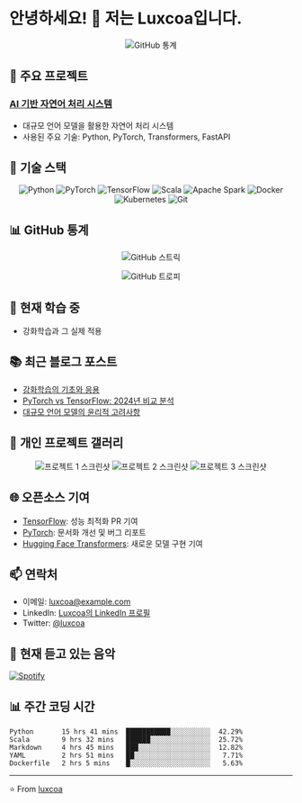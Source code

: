 # 안녕하세요! 👋 저는 Luxcoa입니다.

<p align="center">
  <img src="https://github-readme-stats.vercel.app/api?username=luxcoa&show_icons=true&theme=radical" alt="GitHub 통계" />
</p>

## 🚀 주요 프로젝트

### [AI 기반 자연어 처리 시스템](https://github.com/luxcoa/ai-nlp-system)
- 대규모 언어 모델을 활용한 자연어 처리 시스템
- 사용된 주요 기술: Python, PyTorch, Transformers, FastAPI

## 💼 기술 스택

<p align="center">
  <img src="https://img.shields.io/badge/Python-3776AB?style=for-the-badge&logo=python&logoColor=white" alt="Python" />
  <img src="https://img.shields.io/badge/PyTorch-EE4C2C?style=for-the-badge&logo=pytorch&logoColor=white" alt="PyTorch" />
  <img src="https://img.shields.io/badge/TensorFlow-FF6F00?style=for-the-badge&logo=tensorflow&logoColor=white" alt="TensorFlow" />
  <img src="https://img.shields.io/badge/Scala-DC322F?style=for-the-badge&logo=scala&logoColor=white" alt="Scala" />
  <img src="https://img.shields.io/badge/Apache_Spark-FFFFFF?style=for-the-badge&logo=apachespark&logoColor=#E35A16" alt="Apache Spark" />
  <img src="https://img.shields.io/badge/Docker-2CA5E0?style=for-the-badge&logo=docker&logoColor=white" alt="Docker" />
  <img src="https://img.shields.io/badge/Kubernetes-326ce5.svg?&style=for-the-badge&logo=kubernetes&logoColor=white" alt="Kubernetes" />
  <img src="https://img.shields.io/badge/Git-F05032?style=for-the-badge&logo=git&logoColor=white" alt="Git" />
</p>

## 📊 GitHub 통계

<p align="center">
  <img src="https://github-readme-streak-stats.herokuapp.com/?user=luxcoa&theme=dark" alt="GitHub 스트릭" />
</p>

<p align="center">
  <img src="https://github-profile-trophy.vercel.app/?username=luxcoa&theme=darkhub&column=7" alt="GitHub 트로피" />
</p>

## 🌱 현재 학습 중

- 강화학습과 그 실제 적용

## 📚 최근 블로그 포스트

<!-- BLOG-POST-LIST:START -->
- [강화학습의 기초와 응용](https://yourblog.com/reinforcement-learning-basics)
- [PyTorch vs TensorFlow: 2024년 비교 분석](https://yourblog.com/pytorch-vs-tensorflow-2024)
- [대규모 언어 모델의 윤리적 고려사항](https://yourblog.com/ethical-considerations-llm)
<!-- BLOG-POST-LIST:END -->

## 🎨 개인 프로젝트 갤러리

<p align="center">
  <img src="/api/placeholder/300/200" alt="프로젝트 1 스크린샷" />
  <img src="/api/placeholder/300/200" alt="프로젝트 2 스크린샷" />
  <img src="/api/placeholder/300/200" alt="프로젝트 3 스크린샷" />
</p>

## 🌐 오픈소스 기여

- [TensorFlow](https://github.com/tensorflow/tensorflow/pulls?q=author%3Aluxcoa): 성능 최적화 PR 기여
- [PyTorch](https://github.com/pytorch/pytorch/issues?q=author%3Aluxcoa): 문서화 개선 및 버그 리포트
- [Hugging Face Transformers](https://github.com/huggingface/transformers/pulls?q=author%3Aluxcoa): 새로운 모델 구현 기여

## 📫 연락처

- 이메일: luxcoa@example.com
- LinkedIn: [Luxcoa의 LinkedIn 프로필](https://www.linkedin.com/in/luxcoa/)
- Twitter: [@luxcoa](https://twitter.com/luxcoa)

## 🎵 현재 듣고 있는 음악

[![Spotify](https://novatorem-git-master.luxcoa.vercel.app/api/spotify)](https://open.spotify.com/user/luxcoa)

## 📊 주간 코딩 시간

<!--START_SECTION:waka-->
```text
Python       15 hrs 41 mins  ███████████░░░░░░░░░░  42.29%
Scala        9 hrs 32 mins   ██████░░░░░░░░░░░░░░░  25.72%
Markdown     4 hrs 45 mins   ███░░░░░░░░░░░░░░░░░░  12.82%
YAML         2 hrs 51 mins   ██░░░░░░░░░░░░░░░░░░░   7.71%
Dockerfile   2 hrs 5 mins    █░░░░░░░░░░░░░░░░░░░░   5.63%
```
<!--END_SECTION:waka-->

---

⭐️ From [luxcoa](https://github.com/luxcoa)

